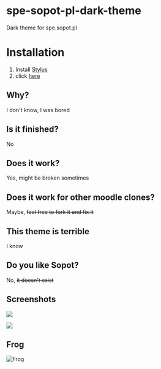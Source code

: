 # spe-sopot-pl-dark-theme

Dark theme for spe.sopot.pl

# Installation
1. Install [Stylus](https://github.com/openstyles/stylus)
2. click [here](https://github.com/05xapresses/spe-sopot-pl-dark-theme/raw/master/spe-sopot-pl-dark.user.css)

## Why?
I don't know, I was bored

## Is it finished?
No

## Does it work?
Yes, might be broken sometimes

## Does it work for other moodle clones?
Maybe, ~~feel free to fork it and fix it~~

## This theme is terrible
I know

## Do you like Sopot?
No, ~~it doesn't exist~~

## Screenshots

![](https://cdn.discordapp.com/attachments/575324124201615370/832297118860967986/chrome_IbSkAmWmuu.png)

![](https://cdn.discordapp.com/attachments/575324124201615370/832297842642649088/chrome_DheSJCDgPt.png)

## Frog
![Frog](https://cdn.discordapp.com/emojis/768367061318762516.gif)